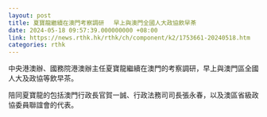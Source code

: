 ```yaml
---
layout: post
title: 夏寶龍繼續在澳門考察調研　 早上與澳門全國人大政協飲早茶
date: 2024-05-18 09:57:39.000000000 +08:00
link: https://news.rthk.hk/rthk/ch/component/k2/1753661-20240518.htm
categories: rthk
---
```


中央港澳辦、國務院港澳辦主任夏寶龍繼續在澳門的考察調研，早上與澳門區全國人大及政協等飲早茶。

陪同夏寶龍的包括澳門行政長官賀一誠、行政法務司司長張永春，以及澳區省級政協委員聯誼會的代表。
